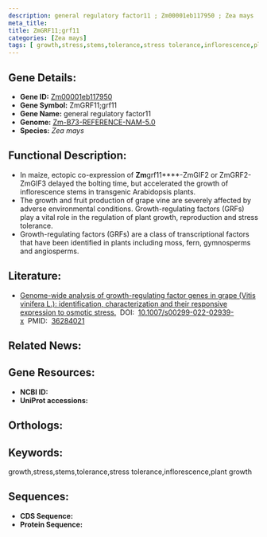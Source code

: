 ```yaml
---
description: general regulatory factor11 ; Zm00001eb117950 ; Zea mays
meta_title:
title: ZmGRF11;grf11
categories: [Zea mays]
tags: [ growth,stress,stems,tolerance,stress tolerance,inflorescence,plant growth ]
---
```


## Gene Details:
- **Gene ID:**	[Zm00001eb117950]()
- **Gene Symbol:** ZmGRF11;grf11
- **Gene Name:** general regulatory factor11
- **Genome:** [Zm-B73-REFERENCE-NAM-5.0]()
- **Species:** *Zea mays*

## Functional Description:
   - In maize, ectopic co-expression of **Zm**grf11****-ZmGIF2 or ZmGRF2-ZmGIF3 delayed the bolting time, but accelerated the growth of inflorescence stems in transgenic Arabidopsis plants.
   - The growth and fruit production of grape vine are severely affected by adverse environmental conditions. Growth-regulating factors (GRFs) play a vital role in the regulation of plant growth, reproduction and stress tolerance.
   - Growth-regulating factors (GRFs) are a class of transcriptional factors that have been identified in plants including moss, fern, gymnosperms and angiosperms.

## Literature:
   - [Genome-wide analysis of growth-regulating factor genes in grape (Vitis vinifera L.): identification, characterization and their responsive expression to osmotic stress.]( https://link.springer.com/article/10.1007/s00299-022-02939-x)&nbsp;&nbsp;DOI:&nbsp;&nbsp;[10.1007/s00299-022-02939-x](https://link.springer.com/article/10.1007/s00299-022-02939-x)&nbsp;&nbsp;PMID:&nbsp;&nbsp;[36284021](https://pubmed.ncbi.nlm.nih.gov/36284021/)

## Related News:

## Gene Resources:
- **NCBI ID:** [](https://www.ncbi.nlm.nih.gov/gene/?term=)
- **UniProt accessions:** [](https://www.uniprot.org/uniprotkb//entry)

## Orthologs:

## Keywords:
growth,stress,stems,tolerance,stress tolerance,inflorescence,plant growth

## Sequences:
- **CDS Sequence:**
- **Protein Sequence:**
